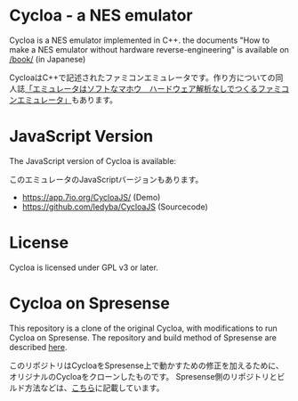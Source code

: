 # Cycloa - a NES emulator

Cycloa is a NES emulator implemented in C++. the documents "How to make a NES emulator without hardware reverse-engineering" is available on [/book/](https://github.com/ledyba/Cycloa/tree/master/book) (in Japanese)

CycloaはC++で記述されたファミコンエミュレータです。作り方についての同人誌[「エミュレータはソフトなマホウ　ハードウェア解析なしでつくるファミコンエミュレータ」](https://github.com/ledyba/Cycloa/tree/master/book)もあります。

# JavaScript Version

The JavaScript version of Cycloa is available:

このエミュレータのJavaScriptバージョンもあります。

 - https://app.7io.org/CycloaJS/ (Demo)
 - https://github.com/ledyba/CycloaJS (Sourcecode)

# License

Cycloa is licensed under GPL v3 or later.

# Cycloa on Spresense

This repository is a clone of the original Cycloa, with modifications to run Cycloa on Spresense.
The repository and build method of Spresense are described [here](https://github.com/tttk-prj/spresense/blob/master/examples/nes/README.md).

このリポジトリはCycloaをSpresense上で動かすための修正を加えるために、オリジナルのCycloaをクローンしたものです。
Spresense側のリポジトリとビルド方法などは、[こちら](https://github.com/tttk-prj/spresense/blob/master/examples/nes/README.md)に記載しています。

